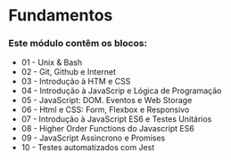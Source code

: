 # Fundamentos

### Este módulo contêm os blocos:

* 01 - Unix & Bash
* 02 - Git, Github e Internet
* 03 - Introdução à HTM e CSS
* 04 - Introdução à JavaScrip e Lógica de Programação
* 05 - JavaScript: DOM. Eventos e Web Storage
* 06 - Html e CSS: Form, Flexbox e Responsivo
* 07 - Introdução à JavaScript ES6 e Testes Unitários
* 08 - Higher Order Functions do Javascript ES6
* 09 - JavaScript Assìncrono e Promises
* 10 - Testes automatizados com Jest 
